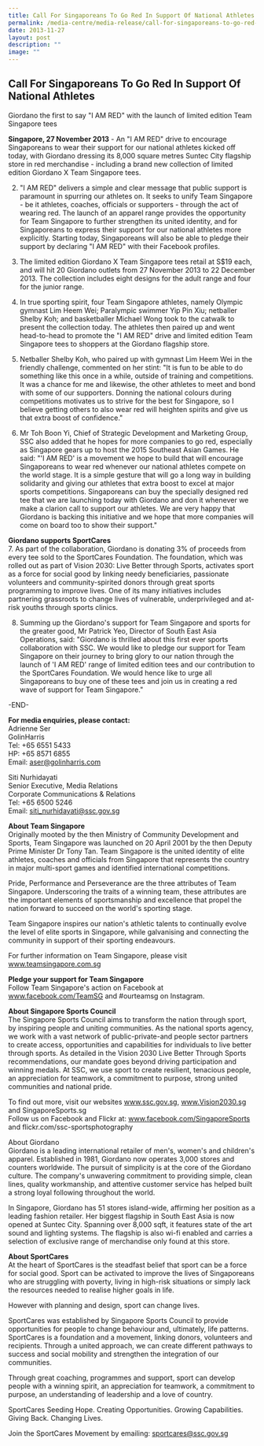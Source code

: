 ```yaml
---
title: Call For Singaporeans To Go Red In Support Of National Athletes
permalink: /media-centre/media-release/call-for-singaporeans-to-go-red-in-support-of-national-athletes/
date: 2013-11-27
layout: post
description: ""
image: ""
---
```

## **Call For Singaporeans To Go Red In Support Of National Athletes**

Giordano the first to say "I AM RED" with the launch of limited edition Team Singapore tees

**Singapore, 27 November 2013** - An "I AM RED" drive to encourage Singaporeans to wear their support for our national athletes kicked off today, with Giordano dressing its 8,000 square metres Suntec City flagship store in red merchandise - including a brand new collection of limited edition Giordano X Team Singapore tees.

2. "I AM RED" delivers a simple and clear message that public support is paramount in spurring our athletes on. It seeks to unify Team Singapore - be it athletes, coaches, officials or supporters - through the act of wearing red. The launch of an apparel range provides the opportunity for Team Singapore to further strengthen its united identity, and for Singaporeans to express their support for our national athletes more explicitly. Starting today, Singaporeans will also be able to pledge their support by declaring "I AM RED" with their Facebook profiles.

3. The limited edition Giordano X Team Singapore tees retail at S$19 each, and will hit 20 Giordano outlets from 27 November 2013 to 22 December 2013. The collection includes eight designs for the adult range and four for the junior range.

4. In true sporting spirit, four Team Singapore athletes, namely Olympic gymnast Lim Heem Wei; Paralympic swimmer Yip Pin Xiu; netballer Shelby Koh; and basketballer Michael Wong took to the catwalk to present the collection today. The athletes then paired up and went head-to-head to promote the "I AM RED" drive and limited edition Team Singapore tees to shoppers at the Giordano flagship store.

5. Netballer Shelby Koh, who paired up with gymnast Lim Heem Wei in the friendly challenge, commented on her stint: "It is fun to be able to do something like this once in a while, outside of training and competitions. It was a chance for me and likewise, the other athletes to meet and bond with some of our supporters. Donning the national colours during competitions motivates us to strive for the best for Singapore, so I believe getting others to also wear red will heighten spirits and give us that extra boost of confidence."

6. Mr Toh Boon Yi, Chief of Strategic Development and Marketing Group, SSC also added that he hopes for more companies to go red, especially as Singapore gears up to host the 2015 Southeast Asian Games. He said: "'I AM RED' is a movement we hope to build that will encourage Singaporeans to wear red whenever our national athletes compete on the world stage. It is a simple gesture that will go a long way in building solidarity and giving our athletes that extra boost to excel at major sports competitions. Singaporeans can buy the specially designed red tee that we are launching today with Giordano and don it whenever we make a clarion call to support our athletes. We are very happy that Giordano is backing this initiative and we hope that more companies will come on board too to show their support."

**Giordano supports SportCares**
<br>
7. As part of the collaboration, Giordano is donating 3% of proceeds from every tee sold to the SportCares Foundation. The foundation, which was rolled out as part of Vision 2030: Live Better through Sports, activates sport as a force for social good by linking needy beneficiaries, passionate volunteers and community-spirited donors through great sports programming to improve lives. One of its many initiatives includes partnering grassroots to change lives of vulnerable, underprivileged and at-risk youths through sports clinics.

8. Summing up the Giordano's support for Team Singapore and sports for the greater good, Mr Patrick Yeo, Director of South East Asia Operations, said: "Giordano is thrilled about this first ever sports collaboration with SSC. We would like to pledge our support for Team Singapore on their journey to bring glory to our nation through the launch of 'I AM RED' range of limited edition tees and our contribution to the SportCares Foundation. We would hence like to urge all Singaporeans to buy one of these tees and join us in creating a red wave of support for Team Singapore."

-END-

**For media enquiries, please contact:**
<br>
Adrienne Ser
<br>GolinHarris
<br>Tel: +65 6551 5433
<br>HP: +65 8571 6855
<br>Email: [aser@golinharris.com](aser@golinharris.com)

Siti Nurhidayati
<br>Senior Executive, Media Relations
<br>Corporate Communications & Relations
<br>Tel: +65 6500 5246
<br>Email: [siti_nurhidayati@ssc.gov.sg](siti_nurhidayati@ssc.gov.sg)

**About Team Singapore**
<br>
Originally mooted by the then Ministry of Community Development and Sports, Team Singapore was launched on 20 April 2001 by the then Deputy Prime Minister Dr Tony Tan. Team Singapore is the united identity of elite athletes, coaches and officials from Singapore that represents the country in major multi-sport games and identified international competitions.

Pride, Performance and Perseverance are the three attributes of Team Singapore. Underscoring the traits of a winning team, these attributes are the important elements of sportsmanship and excellence that propel the nation forward to succeed on the world's sporting stage.

Team Singapore inspires our nation's athletic talents to continually evolve the level of elite sports in Singapore, while galvanising and connecting the community in support of their sporting endeavours.

For further information on Team Singapore, please visit www.teamsingapore.com.sg

**Pledge your support for Team Singapore**
<br>
Follow Team Singapore's action on Facebook at www.facebook.com/TeamSG and #ourteamsg on Instagram.

**About Singapore Sports Council**
<br>
The Singapore Sports Council aims to transform the nation through sport, by inspiring people and uniting communities. As the national sports agency, we work with a vast network of public-private-and people sector partners to create access, opportunities and capabilities for individuals to live better through sports. As detailed in the Vision 2030 Live Better Through Sports recommendations, our mandate goes beyond driving participation and winning medals. At SSC, we use sport to create resilient, tenacious people, an appreciation for teamwork, a commitment to purpose, strong united communities and national pride.

To find out more, visit our websites www.ssc.gov.sg, www.Vision2030.sg and SingaporeSports.sg
<br>
Follow us on Facebook and Flickr at: www.facebook.com/SingaporeSports and flickr.com/ssc-sportsphotography

About Giordano
<br>
Giordano is a leading international retailer of men's, women's and children's apparel. Established in 1981, Giordano now operates 3,000 stores and counters worldwide. The pursuit of simplicity is at the core of the Giordano culture. The company's unwavering commitment to providing simple, clean lines, quality workmanship, and attentive customer service has helped built a strong loyal following throughout the world.

In Singapore, Giordano has 51 stores island-wide, affirming her position as a leading fashion retailer. Her biggest flagship in South East Asia is now opened at Suntec City. Spanning over 8,000 sqft, it features state of the art sound and lighting systems. The flagship is also wi-fi enabled and carries a selection of exclusive range of merchandise only found at this store.

**About SportCares**
<br>
At the heart of SportCares is the steadfast belief that sport can be a force for social good. Sport can be activated to improve the lives of Singaporeans who are struggling with poverty, living in high-risk situations or simply lack the resources needed to realise higher goals in life.

However with planning and design, sport can change lives.

SportCares was established by Singapore Sports Council to provide opportunities for people to change behaviour and, ultimately, life patterns. SportCares is a foundation and a movement, linking donors, volunteers and recipients. Through a united approach, we can create different pathways to success and social mobility and strengthen the integration of our communities.

Through great coaching, programmes and support, sport can develop people with a winning spirit, an appreciation for teamwork, a commitment to purpose, an understanding of leadership and a love of country.

SportCares
Seeding Hope. Creating Opportunities.
Growing Capabilities. Giving Back. Changing Lives.

Join the SportCares Movement by emailing: [sportcares@ssc.gov.sg](sportcares@ssc.gov.sg)